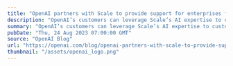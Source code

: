 ```yaml
---
title: "OpenAI partners with Scale to provide support for enterprises fine-tuning models"
description: "OpenAI’s customers can leverage Scale’s AI expertise to customize our most advanced models."
summary: "OpenAI’s customers can leverage Scale’s AI expertise to customize our most advanced models."
pubDate: "Thu, 24 Aug 2023 07:00:00 GMT"
source: "OpenAI Blog"
url: "https://openai.com/blog/openai-partners-with-scale-to-provide-support-for-enterprises-fine-tuning-models"
thumbnail: "/assets/openai_logo.png"
---
```


